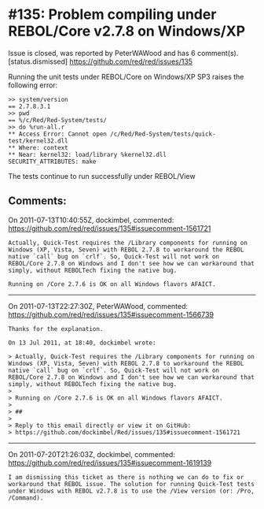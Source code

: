 
#135: Problem compiling under REBOL/Core v2.7.8 on Windows/XP
================================================================================
Issue is closed, was reported by PeterWAWood and has 6 comment(s).
[status.dismissed]
<https://github.com/red/red/issues/135>

Running the unit tests under REBOL/Core on Windows/XP SP3 raises the following error:

```
>> system/version
== 2.7.8.3.1
>> pwd
== %/c/Red/Red-System/tests/
>> do %run-all.r
** Access Error: Cannot open /c/Red/Red-System/tests/quick-test/kernel32.dll
** Where: context
** Near: kernel32: load/library %kernel32.dll
SECURITY_ATTRIBUTES: make
```

The tests continue to run successfully under REBOL/View



Comments:
--------------------------------------------------------------------------------

On 2011-07-13T10:40:55Z, dockimbel, commented:
<https://github.com/red/red/issues/135#issuecomment-1561721>

    Actually, Quick-Test requires the /Library components for running on Windows (XP, Vista, Seven) with REBOL 2.7.8 to workaround the REBOL native `call` bug on `crlf`. So, Quick-Test will not work on REBOL/Core 2.7.8 on Windows and I don't see how we can workaround that simply, without REBOLTech fixing the native bug.
    
    Running on /Core 2.7.6 is OK on all Windows flavors AFAICT.

--------------------------------------------------------------------------------

On 2011-07-13T22:27:30Z, PeterWAWood, commented:
<https://github.com/red/red/issues/135#issuecomment-1566739>

    Thanks for the explanation.
    
    On 13 Jul 2011, at 18:40, dockimbel wrote:
    
    > Actually, Quick-Test requires the /Library components for running on Windows (XP, Vista, Seven) with REBOL 2.7.8 to workaround the REBOL native `call` bug on `crlf`. So, Quick-Test will not work on REBOL/Core 2.7.8 on Windows and I don't see how we can workaround that simply, without REBOLTech fixing the native bug.
    > 
    > Running on /Core 2.7.6 is OK on all Windows flavors AFAICT.
    > 
    > ## 
    > 
    > Reply to this email directly or view it on GitHub:
    > https://github.com/dockimbel/Red/issues/135#issuecomment-1561721

--------------------------------------------------------------------------------

On 2011-07-20T21:26:03Z, dockimbel, commented:
<https://github.com/red/red/issues/135#issuecomment-1619139>

    I am dismissing this ticket as there is nothing we can do to fix or workaround that REBOL issue. The solution for running Quick-Test tests under Windows with REBOL v2.7.8 is to use the /View version (or: /Pro, /Command).

